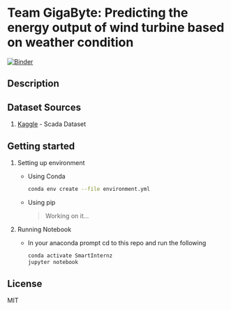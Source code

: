 # Team GigaByte: Predicting the energy output of wind turbine based on weather condition

[![Binder](https://mybinder.org/badge_logo.svg)](https://mybinder.org/v2/gh/SmartPracticeschool/SBSPS-Challenge-693-Predicting-The-Energy-Output-of-Wind-Turbine-Based-on-Weather-Condition/blob/master/Time%20Series.ipynb/master)

## Description

## Dataset Sources
1.  [Kaggle](https://www.kaggle.com/berkerisen/wind-turbine-scada-dataset) - Scada Dataset

## Getting started
1. Setting up environment
    - Using Conda
        ```sh
        conda env create --file environment.yml
        ```
    - Using pip 
        > Working on it...
        
2. Running Notebook
    - In your anaconda prompt cd to this repo and run the following
        ```sh
        conda activate SmartInternz
        jupyter notebook
        ```

License
----

MIT

